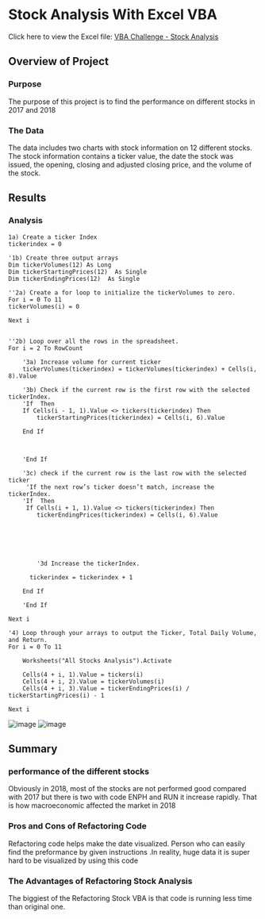 # Stock Analysis With Excel VBA
Click here to view the Excel file: [VBA Challenge - Stock Analysis](https://github.com/jinwei1207/stock-analysis)

## Overview of Project
### Purpose
The purpose of this project is to find the performance on different stocks in  2017 and 2018 
### The Data
The data includes two charts with stock information on 12 different stocks. The stock information contains a ticker value, the date the stock was issued, the opening, closing and adjusted closing price,  and the volume of the stock. 

## Results
### Analysis

    
    1a) Create a ticker Index
    tickerindex = 0

    '1b) Create three output arrays
    Dim tickerVolumes(12) As Long
    Dim tickerStartingPrices(12)  As Single
    Dim tickerEndingPrices(12)  As Single
    
    ''2a) Create a for loop to initialize the tickerVolumes to zero.
    For i = 0 To 11
    tickerVolumes(i) = 0
    
    Next i
    
        
    ''2b) Loop over all the rows in the spreadsheet.
    For i = 2 To RowCount
    
        '3a) Increase volume for current ticker
        tickerVolumes(tickerindex) = tickerVolumes(tickerindex) + Cells(i, 8).Value
        
        '3b) Check if the current row is the first row with the selected tickerIndex.
        'If  Then
        If Cells(i - 1, 1).Value <> tickers(tickerindex) Then
            tickerStartingPrices(tickerindex) = Cells(i, 6).Value
            
        End If
          

           
        'End If
        
        '3c) check if the current row is the last row with the selected ticker
         'If the next row’s ticker doesn’t match, increase the tickerIndex.
        'If  Then
         If Cells(i + 1, 1).Value <> tickers(tickerindex) Then
            tickerEndingPrices(tickerindex) = Cells(i, 6).Value
            
       
        
               
               
          
            '3d Increase the tickerIndex.
        
          tickerindex = tickerindex + 1
           
        End If
            
        'End If
    
    Next i
    
    '4) Loop through your arrays to output the Ticker, Total Daily Volume, and Return.
    For i = 0 To 11
        
        Worksheets("All Stocks Analysis").Activate
        
        Cells(4 + i, 1).Value = tickers(i)
        Cells(4 + i, 2).Value = tickerVolumes(i)
        Cells(4 + i, 3).Value = tickerEndingPrices(i) / tickerStartingPrices(i) - 1
    
    Next i
   
   ![image](https://user-images.githubusercontent.com/104603177/168940577-039c5e2e-cf1c-4fd6-96b7-7c105a803b04.png)
![image](https://user-images.githubusercontent.com/104603177/168940603-e1426d93-e1fe-4836-96bb-df3d45a76de7.png)

   




## Summary


### performance of the different stocks
Obviously in 2018, most of the stocks are not performed good compared with 2017 but there is two with code ENPH and RUN it increase rapidly. That is how macroeconomic affected the market in 2018
### Pros and Cons of Refactoring Code
Refactoring code helps make the date visualized. Person who can easily find the preformance by given instructions .In reality, huge data it is super hard to be visualized by using this code

### The Advantages of Refactoring Stock Analysis

The biggiest of the Refactoring Stock VBA is that code is running less time than original one.




